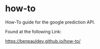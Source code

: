 # how-to

How-To guide for the google prediction API. 

Found at the following Link:

https://benpauldev.github.io/how-to/
